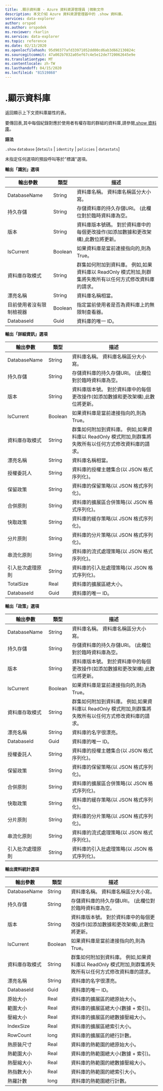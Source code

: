 ```yaml
---
title: .顯示資料庫 - Azure 資料資源管理員 |微軟文件
description: 本文介紹 Azure 資料資源管理器中的 .show 資料庫。
services: data-explorer
author: orspod
ms.author: orspodek
ms.reviewer: rkarlin
ms.service: data-explorer
ms.topic: reference
ms.date: 02/13/2020
ms.openlocfilehash: 95d90377afd33971052dd00cd6ab3d662130824c
ms.sourcegitcommit: 47a002b7032a05ef67c4e5e12de7720062645e9e
ms.translationtype: MT
ms.contentlocale: zh-TW
ms.lasthandoff: 04/15/2020
ms.locfileid: "81519868"
---
```

# <a name="show-database"></a>.顯示資料庫

返回顯示上下文資料庫屬性的表。

要傳回表,其中每個紀錄對應於使用者有權存取的群組的資料庫,請參閱[.show 資料庫](show-databases.md)。

**語法**

`.show` `database` [`details` | `identity` | `policies` | `datastats`]

未指定任何選項的預設呼叫等於"標識"選項。

**輸出「識別」選項**
 
|輸出參數 |類型 |描述 
|---|---|---
|DatabaseName  |String |資料庫名稱。 資料庫名稱區分大小寫。 
|持久存儲  |String |存儲資料庫的持久存儲URI。 (此欄位對於臨時資料庫為空。 
|版本  |String |資料庫版本號碼。 對於資料庫中的每個更改操作(如添加數據和更改架構),此數位將更新。 
|IsCurrent  |Boolean |如果資料庫是當前連接指向的,則為 True。 
|資料庫存取模式  |String |群集如何附加到資料庫。 例如,如果資料庫以 ReadOnly 模式附加,則群集將失敗所有以任何方式修改資料庫的請求。 
|漂亮名稱 |String |資料庫名稱相當。
|目前使用者沒有限制檢視器 |Boolean | 指定當前使用者是否為資料庫上的無限制查看器。
|DatabaseId |Guid |資料庫的唯一 ID。

**輸出「詳細資訊」選項**
 
|輸出參數 |類型 |描述 
|---|---|---
|DatabaseName  |String |資料庫名稱。 資料庫名稱區分大小寫。 
|持久存儲  |String |存儲資料庫的持久存儲URI。 (此欄位對於臨時資料庫為空。 
|版本  |String |資料庫版本號。 對於資料庫中的每個更改操作(如添加數據和更改架構),此數位將更新。 
|IsCurrent  |Boolean |如果資料庫是當前連接指向的,則為 True。 
|資料庫存取模式  |String |群集如何附加到資料庫。 例如,如果資料庫以 ReadOnly 模式附加,則群集將失敗所有以任何方式修改資料庫的請求。 
|漂亮名稱 |String |資料庫名稱相當。
|授權委託人 |String | 資料庫的授權主體集合(以 JSON 格式序列化)。
|保留政策 |String | 資料庫的保留策略(以 JSON 格式序列化)。
|合併原則 |String | 資料庫的擴展區合併策略(以 JSON 格式序列化)。
|快取政策 |String | 資料庫的緩存策略(以 JSON 格式序列化)。
|分片原則 |String | 資料庫的分片策略(以 JSON 格式序列化)。
|串流化原則 |String | 資料庫的流式處理策略(以 JSON 格式序列化)。
|引入批次處理原則 |String | 資料庫的引入批處理策略(以 JSON 格式序列化)。
|TotalSize |Real | 資料庫的擴展區總大小。
|DatabaseId |Guid |資料庫的唯一 ID。

**輸出「政策」選項**
 
|輸出參數 |類型 |描述 
|---|---|---
|DatabaseName  |String |資料庫名稱。 資料庫名稱區分大小寫。 
|持久存儲  |String |存儲資料庫的持久存儲URI。 (此欄位對於臨時資料庫為空。 
|版本  |String |資料庫版本號。 對於資料庫中的每個更改操作(如添加數據和更改架構),此數位將更新。 
|IsCurrent  |Boolean |如果資料庫是當前連接指向的,則為 True。 
|資料庫存取模式  |String |群集如何附加到資料庫。 例如,如果資料庫以 ReadOnly 模式附加,則群集將失敗所有以任何方式修改資料庫的請求。 
|漂亮名稱 |String |資料庫的名字很漂亮。
|DatabaseId |Guid |資料庫的唯一 ID。
|授權委託人 |String | 資料庫的授權主體集合(以 JSON 格式序列化)。
|保留政策 |String | 資料庫的保留策略(以 JSON 格式序列化)。
|合併原則 |String | 資料庫的擴展區合併策略(以 JSON 格式序列化)。
|快取政策 |String | 資料庫的緩存策略(以 JSON 格式序列化)。
|分片原則 |String | 資料庫的分片策略(以 JSON 格式序列化)。
|串流化原則 |String | 資料庫的流式處理策略(以 JSON 格式序列化)。
|引入批次處理原則 |String | 資料庫的引入批處理策略(以 JSON 格式序列化)。

**輸出資料統計選項**

|輸出參數 |類型 |描述 
|---|---|---
|DatabaseName  |String |資料庫名稱。 資料庫名稱區分大小寫。
|持久存儲  |String |存儲資料庫的持久存儲URI。 (此欄位對於臨時資料庫為空。 
|版本  |String |資料庫版本號。 對於資料庫中的每個更改操作(如添加數據和更改架構),此數位將更新。 
|IsCurrent  |Boolean |如果資料庫是當前連接指向的,則為 True。 
|資料庫存取模式  |String |群集如何附加到資料庫。 例如,如果資料庫以 ReadOnly 模式附加,則群集將失敗所有以任何方式修改資料庫的請求。 
|漂亮名稱 |String |資料庫的名字很漂亮。
|DatabaseId |Guid |資料庫的唯一 ID。
|原始大小 |Real | 資料庫的擴展區的總原始大小。
|範圍大小 |Real | 資料庫的擴展區總大小(數據 + 索引)。
|壓縮大小 |Real | 資料庫的擴展區的總數據壓縮大小。
|IndexSize |Real | 資料庫的擴展區總索引大小。
|RowCount |long | 資料庫的擴展區的總行計數。
|熱原裝尺寸 |Real | 資料庫的熱範圍的總原始大小。
|熱範圍大小 |Real | 資料庫的熱範圍總大小(數據 + 索引)。
|熱壓縮大小 |Real | 資料庫的熱範圍的總數據壓縮大小。
|熱指數大小 |Real | 資料庫的熱範圍的總索引大小。
|熱羅計數 |long | 資料庫的熱範圍總行計數。